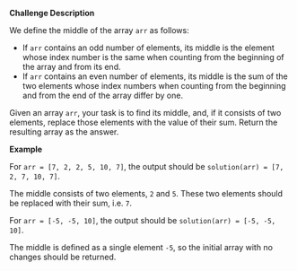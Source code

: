 **Challenge Description**

We define the middle of the array `arr` as follows:
- If `arr` contains an odd number of elements, its middle is the element whose index number is the same when counting from the beginning of the array and from its end.
- If `arr` contains an even number of elements, its middle is the sum of the two elements whose index numbers when counting from the beginning and from the end of the array differ by one.

Given an array `arr`, your task is to find its middle, and, if it consists of two elements, replace those elements with the value of their sum. Return the resulting array as the answer.

**Example**

For `arr = [7, 2, 2, 5, 10, 7]`, the output should be `solution(arr) = [7, 2, 7, 10, 7]`.

The middle consists of two elements, `2` and `5`. These two elements should be replaced with their sum, i.e. `7`.

For `arr = [-5, -5, 10]`, the output should be `solution(arr) = [-5, -5, 10]`.

The middle is defined as a single element `-5`, so the initial array with no changes should be returned.